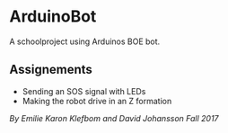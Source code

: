 # ArduinoBot

A schoolproject using Arduinos BOE bot. 

## Assignements
- Sending an SOS signal with LEDs
- Making the robot drive in an Z formation 


*By Emilie Karon Klefbom and David Johansson
Fall 2017*
